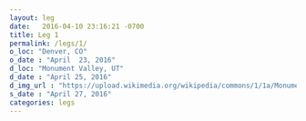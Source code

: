```yaml
---
layout: leg
date:   2016-04-10 23:16:21 -0700
title: Leg 1
permalink: /legs/1/
o_loc: "Denver, CO"
o_date : "April  23, 2016"
d_loc: "Monument Valley, UT"
d_date : "April 25, 2016"
d_img_url : "https://upload.wikimedia.org/wikipedia/commons/1/1a/Monumentvalleyviewfromnorth.jpg"
s_date : "April 27, 2016"
categories: legs
---
```

